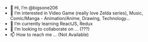 - 👋 Hi, I’m @bigsone206
- 👀 I’m interested in Video Game (really love Zelda series), Music, Comic/Manga - Animation/Anime, Drawing, Technology...
- 🌱 I’m currently learning ReactJS, Redux
- 💞️ I’m looking to collaborate on ... (???)
- 📫 How to reach me ... (Not Available)

<!---
bigsone206/bigsone206 is a ✨ special ✨ repository because its `README.md` (this file) appears on your GitHub profile.
You can click the Preview link to take a look at your changes.
--->

